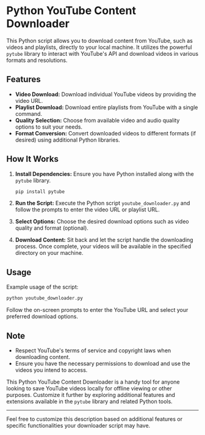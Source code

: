 # Python YouTube Content Downloader

This Python script allows you to download content from YouTube, such as videos and playlists, directly to your local machine. It utilizes the powerful `pytube` library to interact with YouTube's API and download videos in various formats and resolutions.

## Features

- **Video Download:** Download individual YouTube videos by providing the video URL.
- **Playlist Download:** Download entire playlists from YouTube with a single command.
- **Quality Selection:** Choose from available video and audio quality options to suit your needs.
- **Format Conversion:** Convert downloaded videos to different formats (if desired) using additional Python libraries.

## How It Works

1. **Install Dependencies:** Ensure you have Python installed along with the `pytube` library.
   ```bash
   pip install pytube
   ```

2. **Run the Script:** Execute the Python script `youtube_downloader.py` and follow the prompts to enter the video URL or playlist URL.

3. **Select Options:** Choose the desired download options such as video quality and format (optional).

4. **Download Content:** Sit back and let the script handle the downloading process. Once complete, your videos will be available in the specified directory on your machine.

## Usage

Example usage of the script:
```bash
python youtube_downloader.py
```

Follow the on-screen prompts to enter the YouTube URL and select your preferred download options.

## Note

- Respect YouTube's terms of service and copyright laws when downloading content.
- Ensure you have the necessary permissions to download and use the videos you intend to access.

This Python YouTube Content Downloader is a handy tool for anyone looking to save YouTube videos locally for offline viewing or other purposes. Customize it further by exploring additional features and extensions available in the `pytube` library and related Python tools.

---

Feel free to customize this description based on additional features or specific functionalities your downloader script may have.
